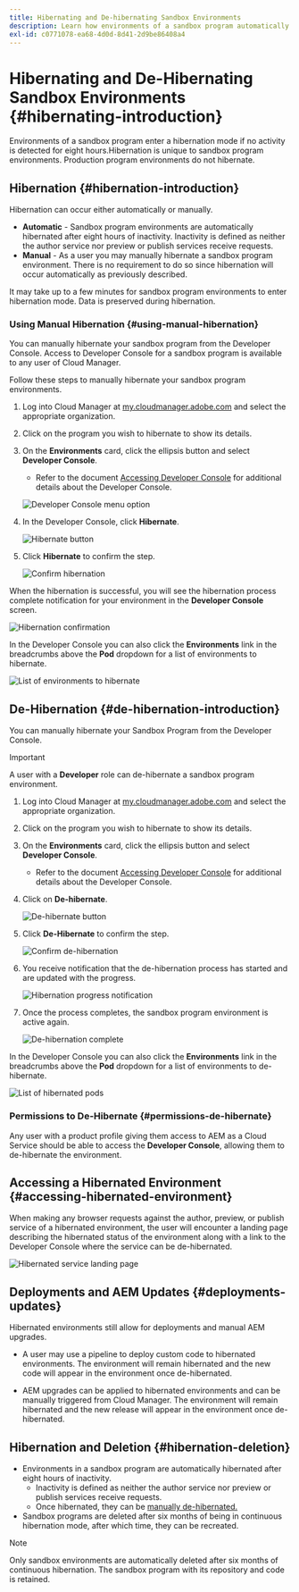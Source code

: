 ```yaml
---
title: Hibernating and De-hibernating Sandbox Environments 
description: Learn how environments of a sandbox program automatically enter a hibernation mode and how you can de-hibernate them.
exl-id: c0771078-ea68-4d0d-8d41-2d9be86408a4
---
```


# Hibernating and De-Hibernating Sandbox Environments {#hibernating-introduction}

Environments of a sandbox program enter a hibernation mode if no activity is detected for eight hours.Hibernation is unique to sandbox program environments. Production program environments do not hibernate.

## Hibernation {#hibernation-introduction}

Hibernation can occur either automatically or manually. 

* **Automatic** - Sandbox program environments are automatically hibernated after eight hours of inactivity. Inactivity is defined as neither the author service nor preview or publish services receive requests.
* **Manual** - As a user you may manually hibernate a sandbox program environment. There is no requirement to do so since hibernation will occur automatically as previously described.

It may take up to a few minutes for sandbox program environments to enter hibernation mode. Data is preserved during hibernation.

### Using Manual Hibernation {#using-manual-hibernation}

You can manually hibernate your sandbox program from the Developer Console. Access to Developer Console for a sandbox program is available to any user of Cloud Manager.

Follow these steps to manually hibernate your sandbox program environments.

1. Log into Cloud Manager at [my.cloudmanager.adobe.com](https://my.cloudmanager.adobe.com/) and select the appropriate organization.

1. Click on the program you wish to hibernate to show its details.

1. On the **Environments** card, click the ellipsis button and select **Developer Console**. 

   * Refer to the document [Accessing Developer Console](/help/implementing/cloud-manager/manage-environments.md#accessing-developer-console) for additional details about the Developer Console.

   ![Developer Console menu option](assets/developer-console-menu-option.png)

1. In the Developer Console, click **Hibernate**.

   ![Hibernate button](assets/hibernate-1.png)

1. Click **Hibernate** to confirm the step.

   ![Confirm hibernation](assets/hibernate-2.png)

When the hibernation is successful, you will see the hibernation process complete notification for your environment in the **Developer Console** screen.

![Hibernation confirmation](assets/hibernate-4.png)

In the Developer Console you can also click the **Environments** link in the breadcrumbs above the **Pod** dropdown for a list of environments to hibernate.

![List of environments to hibernate](assets/hibernate-1b.png)

## De-Hibernation {#de-hibernation-introduction}

You can manually hibernate your Sandbox Program from the Developer Console. 

>[!IMPORTANT]
>
>A user with a **Developer** role can de-hibernate a sandbox program environment.

1. Log into Cloud Manager at [my.cloudmanager.adobe.com](https://my.cloudmanager.adobe.com/) and select the appropriate organization.

1. Click on the program you wish to hibernate to show its details.

1. On the **Environments** card, click the ellipsis button and select **Developer Console**. 

   * Refer to the document [Accessing Developer Console](/help/implementing/cloud-manager/manage-environments.md#accessing-developer-console) for additional details about the Developer Console.

1. Click on **De-hibernate**.

    ![De-hibernate button](assets/de-hibernation-img1.png)
    
1. Click **De-Hibernate** to confirm the step.

   ![Confirm de-hibernation](assets/de-hibernation-img2.png)

1. You receive notification that the de-hibernation process has started and are updated with the progress.
   
   ![Hibernation progress notification](assets/de-hibernation-img3.png)
   
1. Once the process completes, the sandbox program environment is active again.
 
   ![De-hibernation complete](assets/de-hibernation-img4.png)


In the Developer Console you can also click the **Environments** link in the breadcrumbs above the **Pod** dropdown for a list of environments to de-hibernate.
 
![List of hibernated pods](assets/de-hibernate-1b.png)

### Permissions to De-Hibernate {#permissions-de-hibernate}

Any user with a product profile giving them access to AEM as a Cloud Service should be able to access the **Developer Console**, allowing them to de-hibernate the environment. 

## Accessing a Hibernated Environment {#accessing-hibernated-environment}

When making any browser requests against the author, preview, or publish service of a hibernated environment, the user will encounter a landing page describing the hibernated status of the environment along with a link to the Developer Console where the service can be de-hibernated.

![Hibernated service landing page](assets/de-hibernation-img5.png)

## Deployments and AEM Updates {#deployments-updates}

Hibernated environments still allow for deployments and manual AEM upgrades.

* A user may use a pipeline to deploy custom code to hibernated environments. The environment will remain hibernated and the new code will appear in the environment once de-hibernated.

* AEM upgrades can be applied to hibernated environments and can be manually triggered from Cloud Manager. The environment will remain hibernated and the new release will appear in the environment once de-hibernated.

## Hibernation and Deletion {#hibernation-deletion}

* Environments in a sandbox program are automatically hibernated after eight hours of inactivity. 
  * Inactivity is defined as neither the author service nor preview or publish services receive requests.
  * Once hibernated, they can be [manually de-hibernated.](#de-hibernation-introduction)
* Sandbox programs are deleted after six months of being in continuous hibernation mode, after which time, they can be recreated.

>[!NOTE]
>
>Only sandbox environments are automatically deleted after six months of continuous hibernation. The sandbox program with its repository and code is retained.
